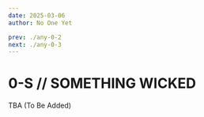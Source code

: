 ```yaml
---
date: 2025-03-06
author: No One Yet

prev: ./any-0-2
next: ./any-0-3
---
```


# 0-S // SOMETHING WICKED

TBA (To Be Added)